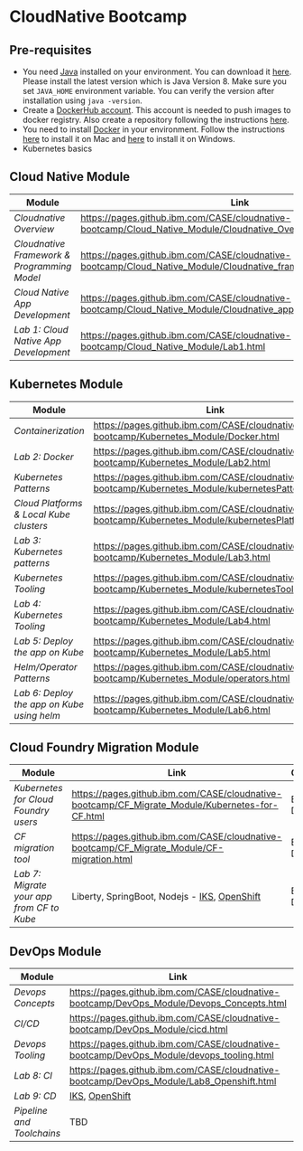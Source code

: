 # CloudNative Bootcamp

## Pre-requisites 

- You need [Java](https://www.java.com/en/) installed on your environment. You can download it [here](https://www.java.com/download/). Please install the latest version which is Java Version 8. Make sure you set `JAVA_HOME` environment variable. You can verify the version after installation using `java -version`.
- Create a [DockerHub account](https://hub.docker.com/). This account is needed to push images to docker registry. Also create a repository following the instructions [here](https://docs.docker.com/docker-hub/repos/[).
- You need to install [Docker](https://www.docker.com/) in your environment. Follow the instructions [here](https://docs.docker.com/docker-for-mac/install/) to install it on Mac and [here](https://docs.docker.com/docker-for-windows/install/) to install it on Windows.
- Kubernetes basics

## Cloud Native Module 

| Module | Link | Owner |
| ------ | ---- | ----- |
| *Cloudnative Overview* | https://pages.github.ibm.com/CASE/cloudnative-bootcamp/Cloud_Native_Module/Cloudnative_Overview.html | Hema |
| *Cloudnative Framework & Programming Model* | https://pages.github.ibm.com/CASE/cloudnative-bootcamp/Cloud_Native_Module/Cloudnative_framework_prog_model.html | Hema |
| *Cloud Native App Development* | https://pages.github.ibm.com/CASE/cloudnative-bootcamp/Cloud_Native_Module/Cloudnative_app_development.html | Hema |
| *Lab 1: Cloud Native App Development* | https://pages.github.ibm.com/CASE/cloudnative-bootcamp/Cloud_Native_Module/Lab1.html | Hema |

 ## Kubernetes Module

| Module | Link | Owner |
| ------ | ---- | ----- |
| *Containerization* | https://pages.github.ibm.com/CASE/cloudnative-bootcamp/Kubernetes_Module/Docker.html | Hema |
| *Lab 2: Docker* | https://pages.github.ibm.com/CASE/cloudnative-bootcamp/Kubernetes_Module/Lab2.html | Hema |
| *Kubernetes Patterns* | 	https://pages.github.ibm.com/CASE/cloudnative-bootcamp/Kubernetes_Module/kubernetesPatterns.html | Bryan |
| *Cloud Platforms & Local Kube clusters* | 	https://pages.github.ibm.com/CASE/cloudnative-bootcamp/Kubernetes_Module/kubernetesPlatforms.html | Bryan |
| *Lab 3: Kubernetes patterns* | 	https://pages.github.ibm.com/CASE/cloudnative-bootcamp/Kubernetes_Module/Lab3.html | Bryan |
| *Kubernetes Tooling* | 	https://pages.github.ibm.com/CASE/cloudnative-bootcamp/Kubernetes_Module/kubernetesTooling.html | Bryan |
| *Lab 4: Kubernetes Tooling* | 	https://pages.github.ibm.com/CASE/cloudnative-bootcamp/Kubernetes_Module/Lab4.html | Bryan |
| *Lab 5: Deploy the app on Kube* | 	https://pages.github.ibm.com/CASE/cloudnative-bootcamp/Kubernetes_Module/Lab5.html | Bryan |
| *Helm/Operator Patterns* | 	https://pages.github.ibm.com/CASE/cloudnative-bootcamp/Kubernetes_Module/operators.html | Bryan |
| *Lab 6: Deploy the app on Kube using helm* | 	https://pages.github.ibm.com/CASE/cloudnative-bootcamp/Kubernetes_Module/Lab6.html | Bryan |

## Cloud Foundry Migration Module

| Module | Link | Owner |
| ------ | ---- | ----- |
| *Kubernetes for Cloud Foundry users* | https://pages.github.ibm.com/CASE/cloudnative-bootcamp/CF_Migrate_Module/Kubernetes-for-CF.html | Budi & Dave |
| *CF migration tool* | https://pages.github.ibm.com/CASE/cloudnative-bootcamp/CF_Migrate_Module/CF-migration.html | Budi & Dave |
| *Lab 7: Migrate your app from CF to Kube* | Liberty, SpringBoot, Nodejs  - [IKS](https://github.com/ibm-cloud-architecture/cf-transformation/blob/master/exercise/iks.md), [OpenShift](https://github.com/ibm-cloud-architecture/cf-transformation/blob/master/exercise/openshift.md)| Budi & Dave |

## DevOps Module

| Module | Link | Owner |
| ------ | ---- | ----- |
| *Devops Concepts* | https://pages.github.ibm.com/CASE/cloudnative-bootcamp/DevOps_Module/Devops_Concepts.html | Hema |
| *CI/CD* | https://pages.github.ibm.com/CASE/cloudnative-bootcamp/DevOps_Module/cicd.html | Hema |
| *Devops Tooling* | https://pages.github.ibm.com/CASE/cloudnative-bootcamp/DevOps_Module/devops_tooling.html | Hema |
| *Lab 8: CI* | https://pages.github.ibm.com/CASE/cloudnative-bootcamp/DevOps_Module/Lab8_Openshift.html | Hema |
| *Lab 9: CD* | [IKS](https://pages.github.ibm.com/CASE/cloudnative-bootcamp/DevOps_Module/Lab9_IKS.html), [OpenShift](https://pages.github.ibm.com/CASE/cloudnative-bootcamp/DevOps_Module/Lab9_OpenShift.html) | Hema |
| *Pipeline and Toolchains* | TBD | Hema / Bryan |
